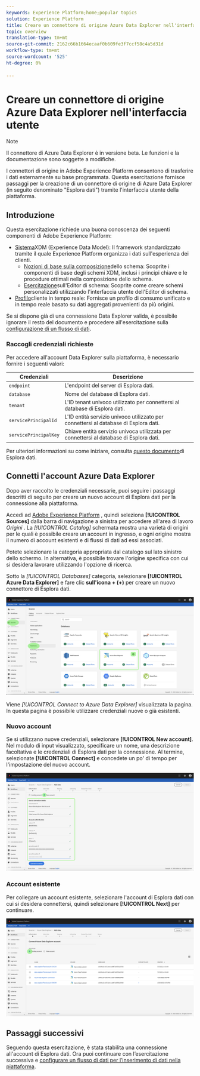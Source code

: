 ```yaml
---
keywords: Experience Platform;home;popular topics
solution: Experience Platform
title: Creare un connettore di origine Azure Data Explorer nell'interfaccia utente
topic: overview
translation-type: tm+mt
source-git-commit: 2162c66b1664ecaaf0b609fe3f7ccf58c4a5d31d
workflow-type: tm+mt
source-wordcount: '525'
ht-degree: 0%

---
```



# Creare un connettore di origine Azure Data Explorer nell&#39;interfaccia utente

> [!NOTE]
> Il connettore di Azure Data Explorer è in versione beta. Le funzioni e la documentazione sono soggette a modifiche.

I connettori di origine in Adobe Experience Platform consentono di trasferire i dati esternamente su base programmata. Questa esercitazione fornisce passaggi per la creazione di un connettore di origine di Azure Data Explorer (in seguito denominato &quot;Esplora dati&quot;) tramite l&#39;interfaccia utente della piattaforma.

## Introduzione

Questa esercitazione richiede una buona conoscenza dei seguenti componenti di Adobe Experience Platform:

* [Sistema](../../../../../xdm/home.md)XDM (Experience Data Model): Il framework standardizzato tramite il quale Experience Platform organizza i dati sull&#39;esperienza dei clienti.
   * [Nozioni di base sulla composizione](../../../../../xdm/schema/composition.md)dello schema: Scoprite i componenti di base degli schemi XDM, inclusi i principi chiave e le procedure ottimali nella composizione dello schema.
   * [Esercitazione](../../../../../xdm/tutorials/create-schema-ui.md)sull&#39;Editor di schema: Scoprite come creare schemi personalizzati utilizzando l&#39;interfaccia utente dell&#39;Editor di schema.
* [Profilo](../../../../../profile/home.md)cliente in tempo reale: Fornisce un profilo di consumo unificato e in tempo reale basato su dati aggregati provenienti da più origini.

Se si dispone già di una connessione Data Explorer valida, è possibile ignorare il resto del documento e procedere all&#39;esercitazione sulla [configurazione di un flusso di dati](../../dataflow/databases.md).

### Raccogli credenziali richieste

Per accedere all&#39;account Data Explorer sulla piattaforma, è necessario fornire i seguenti valori:

| Credenziali | Descrizione |
| ---------- | ----------- |
| `endpoint` | L&#39;endpoint del server di Esplora dati. |
| `database` | Nome del database di Esplora dati. |
| `tenant` | L&#39;ID tenant univoco utilizzato per connettersi al database di Esplora dati. |
| `servicePrincipalId` | L&#39;ID entità servizio univoco utilizzato per connettersi al database di Esplora dati. |
| `servicePrincipalKey` | Chiave entità servizio univoca utilizzata per connettersi al database di Esplora dati. |

Per ulteriori informazioni su come iniziare, consulta [questo documento](https://docs.microsoft.com/en-us/azure/data-explorer/kusto/management/access-control/how-to-authenticate-with-aad)di Esplora dati.

## Connetti l&#39;account Azure Data Explorer

Dopo aver raccolto le credenziali necessarie, puoi seguire i passaggi descritti di seguito per creare un nuovo account di Esplora dati per la connessione alla piattaforma.

Accedi ad [Adobe Experience Platform](https://platform.adobe.com) , quindi seleziona **[!UICONTROL Sources]** dalla barra di navigazione a sinistra per accedere all&#39;area di lavoro *Origini* . La *[!UICONTROL Catalog]* schermata mostra una varietà di origini per le quali è possibile creare un account in ingresso, e ogni origine mostra il numero di account esistenti e di flussi di dati ad essi associati.

Potete selezionare la categoria appropriata dal catalogo sul lato sinistro dello schermo. In alternativa, è possibile trovare l&#39;origine specifica con cui si desidera lavorare utilizzando l&#39;opzione di ricerca.

Sotto la *[!UICONTROL Databases]* categoria, selezionare **[!UICONTROL Azure Data Explorer]** e fare clic **sull&#39;icona + (+)** per creare un nuovo connettore di Esplora dati.

![catalogo](../../../../images/tutorials/create/data-explorer/catalog.png)

Viene *[!UICONTROL Connect to Azure Data Explorer]* visualizzata la pagina. In questa pagina è possibile utilizzare credenziali nuove o già esistenti.

### Nuovo account

Se si utilizzano nuove credenziali, selezionare **[!UICONTROL New account]**. Nel modulo di input visualizzato, specificare un nome, una descrizione facoltativa e le credenziali di Esplora dati per la connessione. Al termine, selezionate **[!UICONTROL Connect]** e concedete un po&#39; di tempo per l&#39;impostazione del nuovo account.

![connect](../../../../images/tutorials/create/data-explorer/new.png)

### Account esistente

Per collegare un account esistente, selezionare l&#39;account di Esplora dati con cui si desidera connettersi, quindi selezionare **[!UICONTROL Next]** per continuare.

![esistenti](../../../../images/tutorials/create/data-explorer/existing.png)

## Passaggi successivi

Seguendo questa esercitazione, è stata stabilita una connessione all&#39;account di Esplora dati. Ora puoi continuare con l’esercitazione successiva e [configurare un flusso di dati per l’inserimento di dati nella piattaforma](../../dataflow/databases.md).